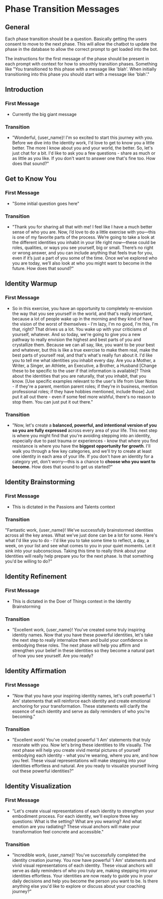# Phase Transition Messages

## General

Each phase transition should be a question. Basically getting the users consent to move to the next phase. This will allow the chatbot to update the phase in the database to allow the correct prompt to get loaded into the bot.

The instructions for the first message of the phase should be present in each prompt with context for how to smoothly transition phases. Something like "You transitioned to this phase with a message like 'blah'. When initially transitioning into this phase you should start with a message like 'blah'."

## Introduction

### First Message

- Currently the big giant message

### Transition

- "Wonderful, {user_name}! I'm so excited to start this journey with you. Before we dive into the identity work, I'd love to get to know you a little better. The more I know about you and your world, the better. So, let's just chat for a bit. I'd like to ask you a few questions - share as much or as little as you like. If you don't want to answer one that's fine too. How does that sound?"

## Get to Know You

### First Message

- "Some initial question goes here"

### Transition

- "Thank you for sharing all that with me! I feel like I have a much better sense of who you are. Now, I’d love to do a little exercise with you—this is one of my favorite parts of the process. We’re going to take a look at the different identities you inhabit in your life right now—these could be roles, qualities, or ways you see yourself, big or small. There’s no right or wrong answer, and you can include anything that feels true for you, even if it’s just a part of you some of the time. Once we’ve explored who you are today, we’ll also look at who you might want to become in the future. How does that sound?"

## Identity Warmup

### First Message

- So in this exercise, you have an opportunity to completely re-envision the way that you see yourself in the world, and that's really important, because a lot of people wake up in the morning and they kind of have the vision of the worst of themselves - I'm lazy, I'm no good, I'm this, I'm that, right? That drives us a lot. You wake up with your criticisms of yourself, whatever. And so today, we're going to give you a new pathway to really envision the highest and best parts of you and crystallize them. Because we can all say, like, you want to be your best and whatever, but this is like a true exercise to make them real, make the best parts of yourself real, and that's what's really fun about it.
  I'd like you to tell me what identities you inhabit every day. Are you a Mother, a Writer, a Singer, an Athlete, an Executive, a Brother, a Husband [Change these to be specific to the user if that information is available]? Think about the identities that you are naturally, that you inhabit, that you know. [Use specific examples relevant to the user's life from User Notes - if they're a parent, mention parent roles; if they're in business, mention professional roles; if they have hobbies mentioned, include those] Just put it all out there - even if some feel more wishful, there's no reason to stop them. You can just put it out there."

### Transition

- "Now, let's create a **balanced, powerful, and intentional version of you so you are fully expressed** across every area of your life. This next step is where you might find that you're avoiding stepping into an identity, especially due to past trauma or experiences - know that where you find resistance is where you have the **biggest opportunity for growth**. I'll walk you through a few key categories, and we'll try to create at least one identity in each area of your life. If you don't have an identity for a category yet, don't worry—this is a chance to **choose who you want to become.** How does that sound to get us started?"

## Identity Brainstorming

### First Message

- This is dictated in the Passions and Talents context

### Transition

"Fantastic work, {user_name}! We've successfully brainstormed identities across all the key areas.
What we've just done can be a lot for some. Here's what I'd like you to do - I'd like you to take some time to reflect, a day, a week, on your list and see what comes to you in your quiet moments. Let it sink into your subconscious. Taking this time to really think about your Identities will really help prepare you for the next phase. Is that something you'd be willing to do?"

## Identity Refinement

### First Message

- This is dictated in the Doer of Things context in the Identity Brainstorming

### Transition

- "Excellent work, {user_name}! You've created some truly inspiring identity names. Now that you have these powerful identities, let's take the next step to really internalize them and build your confidence in embodying these roles. The next phase will help you affirm and strengthen your belief in these identities so they become a natural part of how you see yourself. Are you ready? 

## Identity Affirmation

### First Message

- "Now that you have your inspiring identity names, let's craft powerful 'I Am' statements that will reinforce each identity and create emotional anchoring for your transformation. These statements will clarify the essence of each identity and serve as daily reminders of who you're becoming."

### Transition

- "Excellent work! You've created powerful 'I Am' statements that truly resonate with you. Now let's bring these identities to life visually. The next phase will help you create vivid mental pictures of yourself embodying each identity - what you're wearing, where you are, and how you feel. These visual representations will make stepping into your identities effortless and natural. Are you ready to visualize yourself living out these powerful identities?"

## Identity Visualization

### First Message

- "Let's create visual representations of each identity to strengthen your embodiment process. For each identity, we'll explore three key questions: What is the setting? What are you wearing? And what emotion are you radiating? These visual anchors will make your transformation feel concrete and accessible."

### Transition

- "Incredible work, {user_name}! You've successfully completed the identity creation journey. You now have powerful 'I Am' statements and vivid visual representations of each identity. These visual anchors will serve as daily reminders of who you truly are, making stepping into your identities effortless. Your identities are now ready to guide you in your daily decisions and help you become the person you want to be. Is there anything else you'd like to explore or discuss about your coaching journey?"
